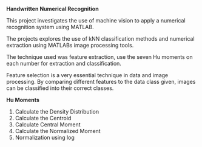 **Handwritten Numerical Recognition** 

This project investigates the use of machine vision to apply a numerical recognition system using MATLAB.

The projects explores the use of kNN classification methods and numerical extraction using MATLABs image processing tools. 


The technique used was feature extraction, use the seven Hu moments on each number for extraction and classification.


Feature selection is a very essential technique in data and image processing. By comparing different features to the data class given, images can be classified into their correct classes.


**Hu Moments**


1. Calculate the Density Distribution
2. Calculate the Centroid
3. Calculate Central Moment 
4. Calculate the Normalized Moment 
5. Normalization using log
